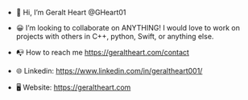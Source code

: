 - 👋 Hi, I’m Geralt Heart @GHeart01

- 😀 I’m looking to collaborate on
  ANYTHING! I would love to work on projects with others in C++, python, Swift, or anything else.
  
- 📭 How to reach me
  https://geraltheart.com/contact
  
- 🌐 Linkedin:
  https://www.linkedin.com/in/geraltheart001/

- 🖥️ Website: https://geraltheart.com


